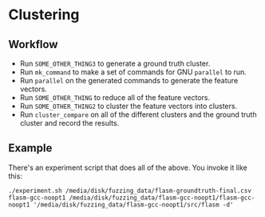 # Clustering

## Workflow

 * Run `SOME_OTHER_THING3` to generate a ground truth cluster. 
 * Run `mk_command` to make a set of commands for GNU `parallel` to run.
 * Run `parallel` on the generated commands to generate the feature vectors.
 * Run `SOME_OTHER_THING` to reduce all of the feature vectors. 
 * Run `SOME_OTHER_THING2` to cluster the feature vectors into clusters.
 * Run `cluster_compare` on all of the different clusters and the ground truth
   cluster and record the results. 

## Example

There's an experiment script that does all of the above. You invoke it like this:

    ./experiment.sh /media/disk/fuzzing_data/flasm-groundtruth-final.csv flasm-gcc-noopt1 /media/disk/fuzzing_data/flasm-gcc-noopt1/flasm-gcc-noopt1 '/media/disk/fuzzing_data/flasm-gcc-noopt1/src/flasm -d'
